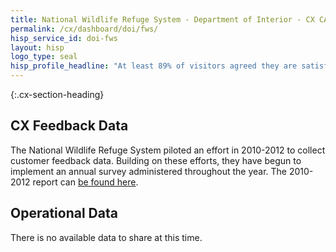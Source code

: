 ```yaml
---
title: National Wildlife Refuge System - Department of Interior - CX CAP Goal Dashboard
permalink: /cx/dashboard/doi/fws/
hisp_service_id: doi-fws
layout: hisp
logo_type: seal
hisp_profile_headline: "At least 89% of visitors agreed they are satisfied with each of four key refuge offerings: services provided by employees or volunteers; recreational opportunities; refuge information and education; and the refuge’s job of conserving fish, wildlife and their habitats" 
---
```


{:.cx-section-heading}
## CX Feedback Data

The National Wildlife Refuge System piloted an effort in 2010-2012 to collect customer feedback data. Building on these efforts, they have begun to implement an annual survey administered throughout the year. The 2010-2012 report can <a href="{{ site.baseurl }}/cx/dashboard/supportingdocs/USFWS_NatWLRefugeVisSurvey_2010-11Results.pdf">be found here</a>. 

## Operational Data

There is no available data to share at this time.
